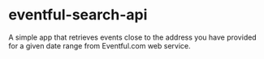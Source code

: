 # eventful-search-api
A simple app that retrieves events close to the address you have provided for a given date range from Eventful.com web service.
